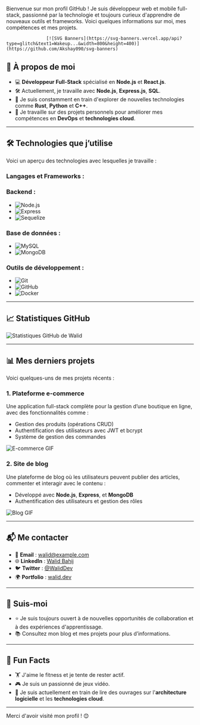 Bienvenue sur mon profil GitHub ! Je suis développeur web et mobile full-stack, passionné par la technologie et toujours curieux d'apprendre de nouveaux outils et frameworks. Voici quelques informations sur moi, mes compétences et mes projets.



                   [![SVG Banners](https://svg-banners.vercel.app/api?type=glitch&text1=Wakeup...&width=800&height=400)](https://github.com/Akshay090/svg-banners)


## 🚀 À propos de moi

- 💻 **Développeur Full-Stack** spécialisé en **Node.js** et **React.js**.
- 🛠 Actuellement, je travaille avec **Node.js**, **Express.js**, **SQL**.
- 🌱 Je suis constamment en train d'explorer de nouvelles technologies comme **Rust**, **Python** et **C++**.
- 🔭 Je travaille sur des projets personnels pour améliorer mes compétences en **DevOps** et **technologies cloud**.
---

## 🛠 Technologies que j’utilise

Voici un aperçu des technologies avec lesquelles je travaille :

### **Langages et Frameworks** :
 
### **Backend** :

- ![Node.js](https://img.shields.io/badge/Node.js-339933?style=for-the-badge&logo=nodedotjs&logoColor=white)
- ![Express](https://img.shields.io/badge/Express-000000?style=for-the-badge&logo=express&logoColor=white)
- ![Sequelize](https://img.shields.io/badge/Sequelize-52B0E7?style=for-the-badge&logo=sequelize&logoColor=white)

### **Base de données** :

- ![MySQL](https://img.shields.io/badge/MySQL-4479A1?style=for-the-badge&logo=mysql&logoColor=white)
- ![MongoDB](https://img.shields.io/badge/MongoDB-47A248?style=for-the-badge&logo=mongodb&logoColor=white)

### **Outils de développement** :

- ![Git](https://img.shields.io/badge/Git-F05032?style=for-the-badge&logo=git&logoColor=white)
- ![GitHub](https://img.shields.io/badge/GitHub-181717?style=for-the-badge&logo=github&logoColor=white)
- ![Docker](https://img.shields.io/badge/Docker-2496ED?style=for-the-badge&logo=docker&logoColor=white)

---

## 📈 Statistiques GitHub

![Statistiques GitHub de Walid](https://github-readme-stats.vercel.app/api?username=WalidBahij&show_icons=true&hide_title=true&count_private=true&theme=radical)

---

## 📊 Mes derniers projets

Voici quelques-uns de mes projets récents :

### 1. **Plateforme e-commerce**
Une application full-stack complète pour la gestion d’une boutique en ligne, avec des fonctionnalités comme :
- Gestion des produits (opérations CRUD)
- Authentification des utilisateurs avec JWT et bcrypt
- Système de gestion des commandes

![E-commerce GIF](https://media.giphy.com/media/3o6Zt2XK9s39Di5xD2/giphy.gif)

### 2. **Site de blog**
Une plateforme de blog où les utilisateurs peuvent publier des articles, commenter et interagir avec le contenu :
- Développé avec **Node.js**, **Express**, et **MongoDB**
- Authentification des utilisateurs et gestion des rôles

![Blog GIF](https://media.giphy.com/media/l4KhQp8p7zyucZcxO/giphy.gif)

---

## 📬 Me contacter

- 📧 **Email** : [walid@example.com](mailto:walid@example.com)
- 🌐 **LinkedIn** : [Walid Bahij](https://linkedin.com/in/WalidBahij)
- 🐦 **Twitter** : [@WalidDev](https://twitter.com/WalidDev)
- 🌍 **Portfolio** : [walid.dev](https://walid.dev)

---

## 👀 Suis-moi

- ⭐️ Je suis toujours ouvert à de nouvelles opportunités de collaboration et à des expériences d'apprentissage.
- 📚 Consultez mon blog et mes projets pour plus d’informations.

---

## 📝 Fun Facts

- 🏋️ J'aime le fitness et je tente de rester actif.
- 🎮 Je suis un passionné de jeux vidéo.
- 📖 Je suis actuellement en train de lire des ouvrages sur l'**architecture logicielle** et les **technologies cloud**.

---

Merci d'avoir visité mon profil ! 😊
